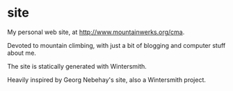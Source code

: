 site
====

My personal web site, at http://www.mountainwerks.org/cma.

Devoted to mountain climbing, with just a bit of blogging and computer stuff
about me.

The site is statically generated with Wintersmith.

Heavily inspired by Georg Nebehay's site, also a Wintersmith project.

